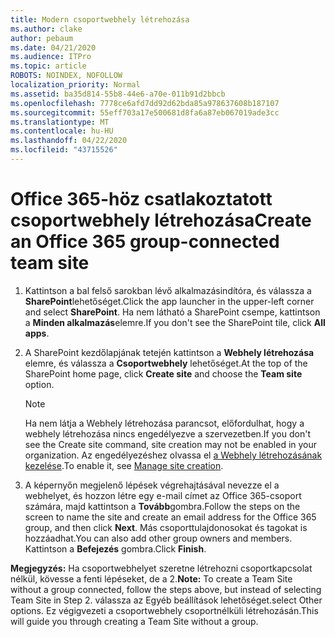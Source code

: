 ```yaml
---
title: Modern csoportwebhely létrehozása
ms.author: clake
author: pebaum
ms.date: 04/21/2020
ms.audience: ITPro
ms.topic: article
ROBOTS: NOINDEX, NOFOLLOW
localization_priority: Normal
ms.assetid: ba35d814-55b8-44e6-a70e-011b91d2bbcb
ms.openlocfilehash: 7778ce6afd7dd92d62bda85a978637608b187107
ms.sourcegitcommit: 55eff703a17e500681d8fa6a87eb067019ade3cc
ms.translationtype: MT
ms.contentlocale: hu-HU
ms.lasthandoff: 04/22/2020
ms.locfileid: "43715526"
---
```

# <a name="create-an-office-365-group-connected-team-site"></a><span data-ttu-id="484a8-102">Office 365-höz csatlakoztatott csoportwebhely létrehozása</span><span class="sxs-lookup"><span data-stu-id="484a8-102">Create an Office 365 group-connected team site</span></span>

1. <span data-ttu-id="484a8-103">Kattintson a bal felső sarokban lévő alkalmazásindítóra, és válassza a **SharePoint**lehetőséget.</span><span class="sxs-lookup"><span data-stu-id="484a8-103">Click the app launcher in the upper-left corner and select **SharePoint**.</span></span> <span data-ttu-id="484a8-104">Ha nem látható a SharePoint csempe, kattintson a **Minden alkalmazás**elemre.</span><span class="sxs-lookup"><span data-stu-id="484a8-104">If you don't see the SharePoint tile, click **All apps**.</span></span>
    
2. <span data-ttu-id="484a8-105">A SharePoint kezdőlapjának tetején kattintson a **Webhely létrehozása** elemre, és válassza a **Csoportwebhely** lehetőséget.</span><span class="sxs-lookup"><span data-stu-id="484a8-105">At the top of the SharePoint home page, click **Create site** and choose the **Team site** option.</span></span> 
    
    > [!NOTE]
    > <span data-ttu-id="484a8-106">Ha nem látja a Webhely létrehozása parancsot, előfordulhat, hogy a webhely létrehozása nincs engedélyezve a szervezetben.</span><span class="sxs-lookup"><span data-stu-id="484a8-106">If you don't see the Create site command, site creation may not be enabled in your organization.</span></span> <span data-ttu-id="484a8-107">Az engedélyezéshez olvassa el [a Webhely létrehozásának kezelése](https://go.microsoft.com/fwlink/?linkid=2009644).</span><span class="sxs-lookup"><span data-stu-id="484a8-107">To enable it, see [Manage site creation](https://go.microsoft.com/fwlink/?linkid=2009644).</span></span> 
  
3. <span data-ttu-id="484a8-108">A képernyőn megjelenő lépések végrehajtásával nevezze el a webhelyet, és hozzon létre egy e-mail címet az Office 365-csoport számára, majd kattintson a **Tovább**gombra.</span><span class="sxs-lookup"><span data-stu-id="484a8-108">Follow the steps on the screen to name the site and create an email address for the Office 365 group, and then click **Next**.</span></span> <span data-ttu-id="484a8-109">Más csoporttulajdonosokat és tagokat is hozzáadhat.</span><span class="sxs-lookup"><span data-stu-id="484a8-109">You can also add other group owners and members.</span></span> <span data-ttu-id="484a8-110">Kattintson a **Befejezés** gombra.</span><span class="sxs-lookup"><span data-stu-id="484a8-110">Click **Finish**.</span></span>
  
 <span data-ttu-id="484a8-111">**Megjegyzés:** Ha csoportwebhelyet szeretne létrehozni csoportkapcsolat nélkül, kövesse a fenti lépéseket, de a 2.</span><span class="sxs-lookup"><span data-stu-id="484a8-111">**Note:** To create a Team Site without a group connected, follow the steps above, but instead of selecting Team Site in Step 2.</span></span> <span data-ttu-id="484a8-112">válassza az Egyéb beállítások lehetőséget.</span><span class="sxs-lookup"><span data-stu-id="484a8-112">select Other options.</span></span> <span data-ttu-id="484a8-113">Ez végigvezeti a csoportwebhely csoportnélküli létrehozásán.</span><span class="sxs-lookup"><span data-stu-id="484a8-113">This will guide you through creating a Team Site without a group.</span></span> 
    

